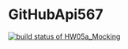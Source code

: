 # GitHubApi567

[![build status of HW05a_Mocking](https://api.travis-ci.com/Viyeta/GitHubApi567.svg?branch=HW05a_Mocking)](https://app.travis-ci.com/github/Viyeta/GitHubApi567)